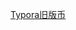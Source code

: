 
[Typora旧版币](https://github.com/north151/software.north151.world/releases/tag/Typora%E6%97%A7%E7%89%88%E6%9C%AC)
